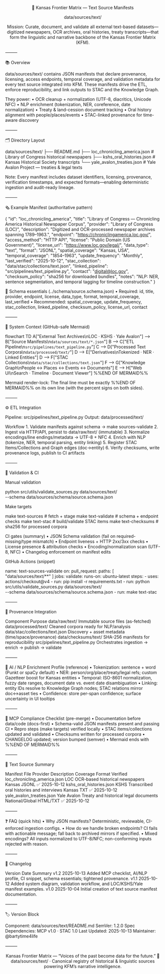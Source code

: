 <div align="center">


📜 Kansas Frontier Matrix — Text Source Manifests

data/sources/text/

Mission: Curate, document, and validate all external text-based datasets—digitized newspapers, OCR archives, oral histories, treaty transcripts—that form the linguistic and narrative backbone of the Kansas Frontier Matrix (KFM).

</div>



⸻

📚 Overview

data/sources/text/ contains JSON manifests that declare provenance, licensing, access endpoints, temporal coverage, and validation metadata for every text source integrated into KFM.
These manifests drive the ETL, enforce reproducibility, and link outputs to STAC and the Knowledge Graph.

They power:
	•	OCR cleanup + normalization (UTF-8, diacritics, Unicode NFC)
	•	NLP enrichment (tokenization, NER, coreference, date normalization)
	•	Treaty & land-cession document tracking
	•	Oral history alignment with people/places/events
	•	STAC-linked provenance for time-aware discovery

⸻

🗂️ Directory Layout

data/sources/text/
├── README.md
├── loc_chronicling_america.json      # Library of Congress historical newspapers
├── kshs_oral_histories.json          # Kansas Historical Society transcripts
└── yale_avalon_treaties.json         # Yale Avalon Project — treaties & legal texts

Note: Every manifest includes dataset identifiers, licensing, provenance, verification timestamps, and expected formats—enabling deterministic ingestion and audit-ready lineage.

⸻

🗞️ Example Manifest (authoritative pattern)

{
  "id": "loc_chronicling_america",
  "title": "Library of Congress — Chronicling America Historical Newspaper Corpus",
  "provider": "Library of Congress (LOC)",
  "description": "Digitized and OCR-processed newspaper archives spanning 1789–1963.",
  "endpoint": "https://chroniclingamerica.loc.gov/",
  "access_method": "HTTP API",
  "license": "Public Domain (US Government)",
  "license_url": "https://www.loc.gov/legal/",
  "data_type": "text",
  "format": "JSONL",
  "spatial_coverage": "Kansas, USA",
  "temporal_coverage": "1854–1963",
  "update_frequency": "Monthly",
  "last_verified": "2025-10-12",
  "stac_collection": "data/stac/collections/text.json",
  "linked_pipeline": "src/pipelines/text_pipeline.py",
  "contact": "digital@loc.gov",
  "checksum_policy": "sha256 for downloaded bundles",
  "notes": "NLP: NER, sentence segmentation, and temporal tagging for timeline construction."
}

🔎 Schema essentials (../schema/source.schema.json)
	•	Required: id, title, provider, endpoint, license, data_type, format, temporal_coverage, last_verified
	•	Recommended: spatial_coverage, update_frequency, stac_collection, linked_pipeline, checksum_policy, license_url, contact

⸻

🧭 System Context (GitHub-safe Mermaid)

flowchart TD
  A["External Text Archives\nLOC · KSHS · Yale Avalon"] --> B["Source Manifests\n`data/sources/text/*.json`"]
  B --> C["ETL Pipeline\n`src/pipelines/text_pipeline.py`"]
  C --> D["Processed Text Corpora\n`data/processed/text/`"]
  D --> E["Derivatives\nTokenized · NER · Linked Entities"]
  D --> F["STAC Collections\n`data/stac/collections/text.json`"]
  F --> G["Knowledge Graph\nPeople ↔ Places ↔ Events ↔ Documents"]
  E --> H["Web UI\nSearch · Timeline · Document Viewer"]
%%END OF MERMAID%%

Mermaid render-lock: The final line must be exactly %%END OF MERMAID%% on its own line (with the percent signs on both sides).

⸻

⚙️ ETL Integration

Pipeline: src/pipelines/text_pipeline.py
Output: data/processed/text/

Workflow
	1.	Validate manifests against schema → make sources-validate
	2.	Ingest via HTTP/API, persist to data/raw/text/ (immutable)
	3.	Normalize encodings/line endings/metadata → UTF-8 + NFC
	4.	Enrich with NLP (tokenize, NER, temporal parsing, entity linking)
	5.	Register STAC Items/Collections and Graph edges (doc→entity)
	6.	Verify checksums, write provenance logs, publish to CI artifacts

⸻

🧪 Validation & CI

Manual validation

python src/utils/validate_sources.py data/sources/text/ \
  --schema data/sources/schema/source.schema.json

Make targets

make text-sources         # fetch + stage
make text-validate        # schema + endpoint checks
make text-stac            # build/validate STAC items
make text-checksums       # sha256 for processed corpora

CI gates (summary)
	•	JSON Schema validation (fail on required-missing/type mismatch)
	•	Endpoint liveness + HTTP 2xx/3xx checks
	•	License presence & attribution checks
	•	Encoding/normalization scan (UTF-8, NFC)
	•	Changelog enforcement on manifest edits

GitHub Actions (snippet)

name: text-sources-validate
on:
  pull_request:
    paths: [ "data/sources/text/**" ]
jobs:
  validate:
    runs-on: ubuntu-latest
    steps:
      - uses: actions/checkout@v4
      - run: pip install -r requirements.txt
      - run: python src/utils/validate_sources.py data/sources/text/ \
               --schema data/sources/schema/source.schema.json
      - run: make text-stac


⸻

🧩 Provenance Integration

Component	Purpose
data/raw/text/	Immutable source files (as-fetched)
data/processed/text/	Cleaned corpora ready for NLP/analysis
data/stac/collections/text.json	Discovery + asset metadata (time/space/provenance)
data/checksums/text/	SHA-256 manifests for reproducibility
src/pipelines/text_pipeline.py	Orchestrates ingestion → enrich → publish → validate


⸻

🧠 AI / NLP Enrichment Profile (reference)
	•	Tokenization: sentence + word (Punkt or spaCy default)
	•	NER: person/org/place/treaty/legal refs; custom Gazetteer boost for Kansas entities
	•	Temporal: ISO-8601 normalization, fuzzy date ranges, document date vs. event date disambiguation
	•	Linking: entity IDs resolve to Knowledge Graph nodes; STAC relations mirror doc↔asset ties
	•	Confidence: store per-span confidence; surface uncertainty in UI tooltips

⸻

🧠 MCP Compliance Checklist (pre-merge)
	•	Documentation before data/code (docs-first)
	•	Schema-valid JSON manifests present and passing CI
	•	Repro steps (make targets) verified locally
	•	STAC items/collections updated and validated
	•	Checksums written for processed corpora
	•	CHANGELOG updated; version bumped (semver)
	•	Mermaid ends with %%END OF MERMAID%%

⸻

🧾 Text Source Summary

Manifest File	Provider	Description	Coverage	Format	Verified
loc_chronicling_america.json	LOC	OCR-based historical newspapers	Kansas	JSONL	✅ 2025-10-12
kshs_oral_histories.json	KSHS	Transcribed oral histories and interviews	Kansas	TXT	✅ 2025-10-12
yale_avalon_treaties.json	Yale Avalon	Treaty and historical legal documents	National/Global	HTML/TXT	✅ 2025-10-12


⸻

❓ FAQ (quick hits)
	•	Why JSON manifests? Deterministic, reviewable, CI-enforced ingestion configs.
	•	How do we handle broken endpoints? CI fails with actionable message; fall back to archived mirrors if specified.
	•	Mixed encodings? All inputs normalized to UTF-8/NFC; non-conforming inputs rejected with reason.

⸻

🧾 Changelog

Version	Date	Summary
v1.2	2025-10-13	Added MCP checklist, AI/NLP profile, CI snippet, schema essentials; tightened provenance.
v1.1	2025-10-12	Added system diagram, validation workflow, and LOC/KSHS/Yale manifest examples.
v1.0	2025-10-04	Initial creation of text source manifest documentation.


⸻

🏷️ Version Block

Component: data/sources/text/README.md
SemVer: 1.2.0
Spec Dependencies: MCP v1.0 · STAC 1.0
Last Updated: 2025-10-13
Maintainer: @bartytime4life


⸻


<div align="center">


Kansas Frontier Matrix — “Voices of the past become data for the future.”
📍 data/sources/text/ · Canonical registry of historical & linguistic sources powering KFM’s narrative intelligence.

</div>
